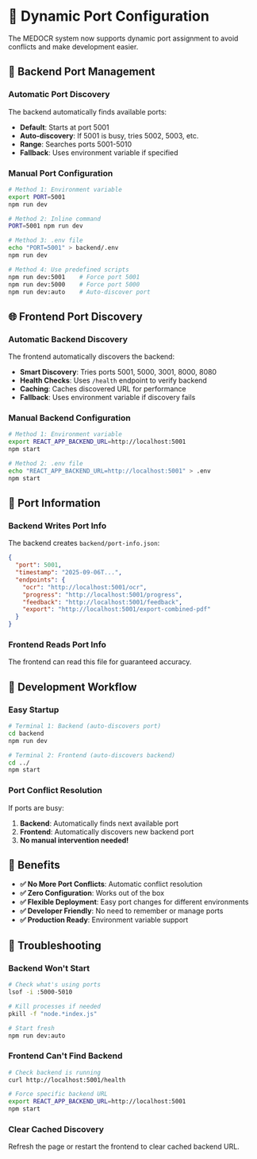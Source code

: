# 🚀 Dynamic Port Configuration

The MEDOCR system now supports dynamic port assignment to avoid conflicts and make development easier.

## 🔧 Backend Port Management

### **Automatic Port Discovery**
The backend automatically finds available ports:
- **Default**: Starts at port 5001
- **Auto-discovery**: If 5001 is busy, tries 5002, 5003, etc.
- **Range**: Searches ports 5001-5010
- **Fallback**: Uses environment variable if specified

### **Manual Port Configuration**
```bash
# Method 1: Environment variable
export PORT=5001
npm run dev

# Method 2: Inline command
PORT=5001 npm run dev

# Method 3: .env file
echo "PORT=5001" > backend/.env
npm run dev

# Method 4: Use predefined scripts
npm run dev:5001    # Force port 5001
npm run dev:5000    # Force port 5000  
npm run dev:auto    # Auto-discover port
```

## 🌐 Frontend Port Discovery

### **Automatic Backend Discovery**
The frontend automatically discovers the backend:
- **Smart Discovery**: Tries ports 5001, 5000, 3001, 8000, 8080
- **Health Checks**: Uses `/health` endpoint to verify backend
- **Caching**: Caches discovered URL for performance
- **Fallback**: Uses environment variable if discovery fails

### **Manual Backend Configuration**
```bash
# Method 1: Environment variable
export REACT_APP_BACKEND_URL=http://localhost:5001
npm start

# Method 2: .env file
echo "REACT_APP_BACKEND_URL=http://localhost:5001" > .env
npm start
```

## 📡 Port Information

### **Backend Writes Port Info**
The backend creates `backend/port-info.json`:
```json
{
  "port": 5001,
  "timestamp": "2025-09-06T...",
  "endpoints": {
    "ocr": "http://localhost:5001/ocr",
    "progress": "http://localhost:5001/progress", 
    "feedback": "http://localhost:5001/feedback",
    "export": "http://localhost:5001/export-combined-pdf"
  }
}
```

### **Frontend Reads Port Info**
The frontend can read this file for guaranteed accuracy.

## 🔄 Development Workflow

### **Easy Startup**
```bash
# Terminal 1: Backend (auto-discovers port)
cd backend
npm run dev

# Terminal 2: Frontend (auto-discovers backend)  
cd ../
npm start
```

### **Port Conflict Resolution**
If ports are busy:
1. **Backend**: Automatically finds next available port
2. **Frontend**: Automatically discovers new backend port
3. **No manual intervention needed!**

## 🎯 Benefits

- **✅ No More Port Conflicts**: Automatic conflict resolution
- **✅ Zero Configuration**: Works out of the box
- **✅ Flexible Deployment**: Easy port changes for different environments
- **✅ Developer Friendly**: No need to remember or manage ports
- **✅ Production Ready**: Environment variable support

## 🚨 Troubleshooting

### **Backend Won't Start**
```bash
# Check what's using ports
lsof -i :5000-5010

# Kill processes if needed
pkill -f "node.*index.js"

# Start fresh
npm run dev:auto
```

### **Frontend Can't Find Backend**
```bash
# Check backend is running
curl http://localhost:5001/health

# Force specific backend URL
export REACT_APP_BACKEND_URL=http://localhost:5001
npm start
```

### **Clear Cached Discovery**
Refresh the page or restart the frontend to clear cached backend URL.
